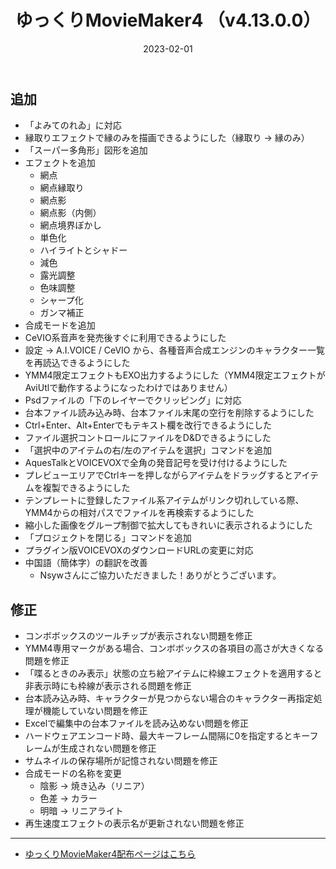 ﻿---
title: ゆっくりMovieMaker4  （v4.13.0.0）
date: 2023-02-01
tags: [YMM4,お知らせ]
---
## 追加
- 「よみてのれゐ」に対応
- 縁取りエフェクトで縁のみを描画できるようにした（縁取り → 縁のみ）
- 「スーパー多角形」図形を追加
- エフェクトを追加
  - 網点
  - 網点縁取り
  - 網点影
  - 網点影（内側）
  - 網点境界ぼかし
  - 単色化
  - ハイライトとシャドー
  - 減色
  - 露光調整
  - 色味調整
  - シャープ化
  - ガンマ補正
- 合成モードを追加
- CeVIO系音声を発売後すぐに利用できるようにした
- 設定 → A.I.VOICE / CeVIO から、各種音声合成エンジンのキャラクター一覧を再読込できるようにした
- YMM4限定エフェクトもEXO出力するようにした（YMM4限定エフェクトがAviUtlで動作するようになったわけではありません）
- Psdファイルの「下のレイヤーでクリッピング」に対応
- 台本ファイル読み込み時、台本ファイル末尾の空行を削除するようにした
- Ctrl+Enter、Alt+Enterでもテキスト欄を改行できるようにした
- ファイル選択コントロールにファイルをD&Dできるようにした
- 「選択中のアイテムの右/左のアイテムを選択」コマンドを追加
- AquesTalkとVOICEVOXで全角の発音記号を受け付けるようにした
- プレビューエリアでCtrlキーを押しながらアイテムをドラッグするとアイテムを複製できるようにした
- テンプレートに登録したファイル系アイテムがリンク切れしている際、YMM4からの相対パスでファイルを再検索するようにした
- 縮小した画像をグループ制御で拡大してもきれいに表示されるようにした
- 「プロジェクトを閉じる」コマンドを追加
- プラグイン版VOICEVOXのダウンロードURLの変更に対応
- 中国語（簡体字）の翻訳を改善
  - Nsywさんにご協力いただきました！ありがとうございます。
## 修正
- コンボボックスのツールチップが表示されない問題を修正
- YMM4専用マークがある場合、コンボボックスの各項目の高さが大きくなる問題を修正
- 「喋るときのみ表示」状態の立ち絵アイテムに枠線エフェクトを適用すると非表示時にも枠線が表示される問題を修正
- 台本読み込み時、キャラクターが見つからない場合のキャラクター再指定処理が機能していない問題を修正
- Excelで編集中の台本ファイルを読み込めない問題を修正
- ハードウェアエンコード時、最大キーフレーム間隔に0を指定するとキーフレームが生成されない問題を修正
- サムネイルの保存場所が記憶されない問題を修正
- 合成モードの名称を変更
  - 陰影 → 焼き込み（リニア）
  - 色差 → カラー
  - 明暗 → リニアライト
- 再生速度エフェクトの表示名が更新されない問題を修正

---

- [ゆっくりMovieMaker4配布ページはこちら](../index.md)